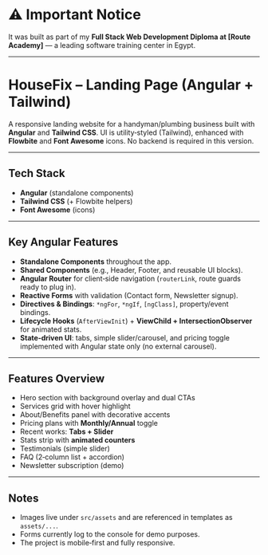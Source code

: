 # ⚠️ Important Notice
It was built as part of my **Full Stack Web Development Diploma at [Route Academy]** — a leading software training center in Egypt.

---
# HouseFix – Landing Page (Angular + Tailwind)

A responsive landing website for a handyman/plumbing business built with **Angular** and **Tailwind CSS**. UI is utility‑styled (Tailwind), enhanced with **Flowbite** and **Font Awesome** icons. No backend is required in this version.

---

## Tech Stack

* **Angular** (standalone components)
* **Tailwind CSS** (+ Flowbite helpers)
* **Font Awesome** (icons)

---

## Key Angular Features

* **Standalone Components** throughout the app.
* **Shared Components** (e.g., Header, Footer, and reusable UI blocks).
* **Angular Router** for client‑side navigation (`routerLink`, route guards ready to plug in).
* **Reactive Forms** with validation (Contact form, Newsletter signup).
* **Directives & Bindings**: `*ngFor`, `*ngIf`, `[ngClass]`, property/event bindings.
* **Lifecycle Hooks** (`AfterViewInit`) + **ViewChild + IntersectionObserver** for animated stats.
* **State‑driven UI**: tabs, simple slider/carousel, and pricing toggle implemented with Angular state only (no external carousel).

---

## Features Overview

* Hero section with background overlay and dual CTAs
* Services grid with hover highlight
* About/Benefits panel with decorative accents
* Pricing plans with **Monthly/Annual** toggle
* Recent works: **Tabs + Slider**
* Stats strip with **animated counters**
* Testimonials (simple slider)
* FAQ (2‑column list + accordion)
* Newsletter subscription (demo)

---


## Notes

* Images live under `src/assets` and are referenced in templates as `assets/...`.
* Forms currently log to the console for demo purposes.
* The project is mobile‑first and fully responsive.

